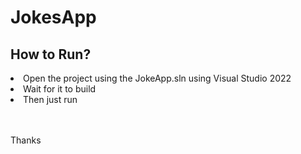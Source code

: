 # JokesApp

## How to Run?

<li>Open the project using the JokeApp.sln using Visual Studio 2022</li>
<li>Wait for it to build</li>
<li>Then just run</li><br></br>

Thanks


